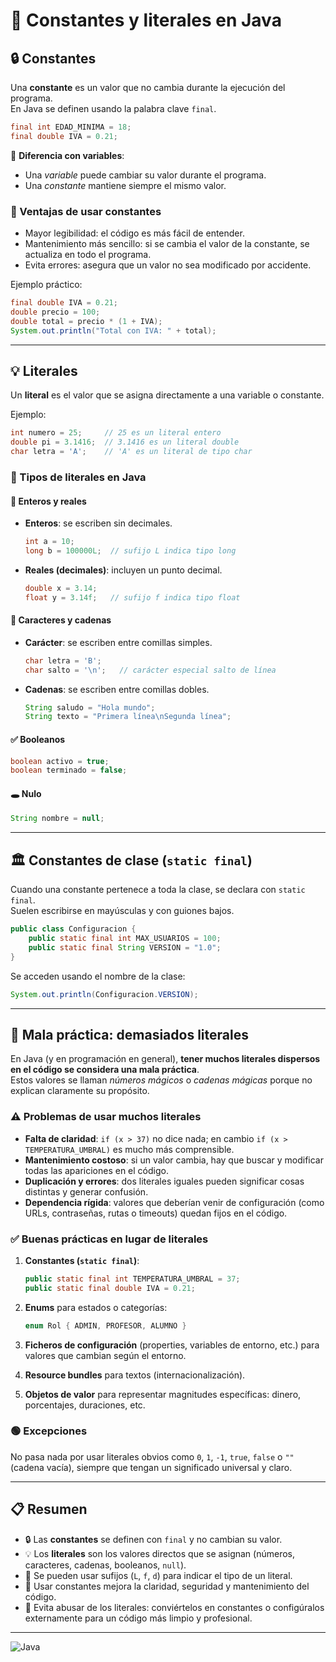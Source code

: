 # 💾 Constantes y literales en Java

## 🔒 Constantes
Una **constante** es un valor que no cambia durante la ejecución del programa.  
En Java se definen usando la palabra clave `final`.

```java
final int EDAD_MINIMA = 18;
final double IVA = 0.21;
```

🔹 **Diferencia con variables**:  
- Una *variable* puede cambiar su valor durante el programa.  
- Una *constante* mantiene siempre el mismo valor.

### 🎯 Ventajas de usar constantes
- Mayor legibilidad: el código es más fácil de entender.  
- Mantenimiento más sencillo: si se cambia el valor de la constante, se actualiza en todo el programa.  
- Evita errores: asegura que un valor no sea modificado por accidente.

Ejemplo práctico:
```java
final double IVA = 0.21;
double precio = 100;
double total = precio * (1 + IVA);
System.out.println("Total con IVA: " + total);
```

---

## 💡 Literales

Un **literal** es el valor que se asigna directamente a una variable o constante.   

Ejemplo:
```java
int numero = 25;     // 25 es un literal entero
double pi = 3.1416;  // 3.1416 es un literal double
char letra = 'A';    // 'A' es un literal de tipo char
```

### 🔢 Tipos de literales en Java

#### 🔢 Enteros y reales
- **Enteros**: se escriben sin decimales.  
  ```java
  int a = 10;
  long b = 100000L;  // sufijo L indica tipo long
  ```

- **Reales (decimales)**: incluyen un punto decimal.  
  ```java
  double x = 3.14;   
  float y = 3.14f;   // sufijo f indica tipo float
  ```

#### 📝 Caracteres y cadenas
- **Carácter**: se escriben entre comillas simples.  
  ```java
  char letra = 'B';
  char salto = '\n';   // carácter especial salto de línea
  ```

- **Cadenas**: se escriben entre comillas dobles.  
  ```java
  String saludo = "Hola mundo";
  String texto = "Primera línea\nSegunda línea";
  ```

#### ✅ Booleanos
```java
boolean activo = true;
boolean terminado = false;
```

#### 🕳️ Nulo
```java
String nombre = null;
```

---

## 🏛️ Constantes de clase (`static final`)
Cuando una constante pertenece a toda la clase, se declara con `static final`.  
Suelen escribirse en mayúsculas y con guiones bajos.

```java
public class Configuracion {
    public static final int MAX_USUARIOS = 100;
    public static final String VERSION = "1.0";
}
```

Se acceden usando el nombre de la clase:
```java
System.out.println(Configuracion.VERSION);
```

---

## 🚫 Mala práctica: demasiados literales

En Java (y en programación en general), **tener muchos literales dispersos en el código se considera una mala práctica**.  
Estos valores se llaman *números mágicos* o *cadenas mágicas* porque no explican claramente su propósito.

### ⚠️ Problemas de usar muchos literales
- **Falta de claridad**: `if (x > 37)` no dice nada; en cambio `if (x > TEMPERATURA_UMBRAL)` es mucho más comprensible.  
- **Mantenimiento costoso**: si un valor cambia, hay que buscar y modificar todas las apariciones en el código.  
- **Duplicación y errores**: dos literales iguales pueden significar cosas distintas y generar confusión.  
- **Dependencia rígida**: valores que deberían venir de configuración (como URLs, contraseñas, rutas o timeouts) quedan fijos en el código.  

### ✅ Buenas prácticas en lugar de literales
1. **Constantes (`static final`)**:  
   ```java
   public static final int TEMPERATURA_UMBRAL = 37;
   public static final double IVA = 0.21;
   ```

2. **Enums** para estados o categorías:  
   ```java
   enum Rol { ADMIN, PROFESOR, ALUMNO }
   ```

3. **Ficheros de configuración** (properties, variables de entorno, etc.) para valores que cambian según el entorno.  

4. **Resource bundles** para textos (internacionalización).  

5. **Objetos de valor** para representar magnitudes específicas: dinero, porcentajes, duraciones, etc.

### 🟢 Excepciones
No pasa nada por usar literales obvios como `0`, `1`, `-1`, `true`, `false` o `""` (cadena vacía), siempre que tengan un significado universal y claro.  

---

## 📋 Resumen
- 🔒 Las **constantes** se definen con `final` y no cambian su valor.  
- 💡 Los **literales** son los valores directos que se asignan (números, caracteres, cadenas, booleanos, `null`).  
- 🔢 Se pueden usar sufijos (`L`, `f`, `d`) para indicar el tipo de un literal.  
- 🎯 Usar constantes mejora la claridad, seguridad y mantenimiento del código.  
- 🚫 Evita abusar de los literales: conviértelos en constantes o configúralos externamente para un código más limpio y profesional.

---

![Java](../img/literals.png)
